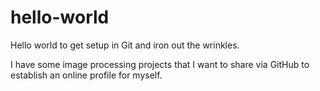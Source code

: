 # hello-world
Hello world to get setup in Git and iron out the wrinkles.

I have some image processing projects that I want to share via GitHub to establish an online profile for myself.

